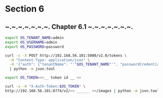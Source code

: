 Section 6
=========

~.~.~.~.~.~.~. Chapter 6.1  ~.~.~.~.~.~.~.
---------

```bash
export OS_TENANT_NAME=admin
export OS_USERNAME=admin
export OS_PASSWORD=password
```

```bash
curl -s -X POST http://192.168.56.101:5000/v2.0/tokens \
  -H "Content-Type: application/json" \
  -d '{"auth": {"tenantName": "'"$OS_TENANT_NAME"'", "passwordCredentials": {"username": "'"$OS_USERNAME"'", "password": "'"$OS_PASSWORD"'"}}}' \
  | python -m json.tool
```

```bash
export OS_TOKEN=<<__ token id __ >>
```

```bash
curl -s -H "X-Auth-Token:$OS_TOKEN" \
http://192.168.56.101:8774/v2/<< ______ >>/images | python -m json.tool
```


